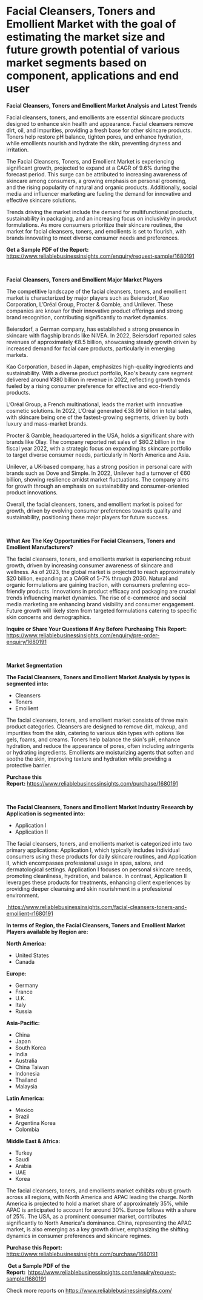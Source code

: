 <p><h1>Facial Cleansers, Toners and Emollient Market with the goal of estimating the market size and future growth potential of various market segments based on component, applications and end user</h1></p><p><strong>Facial Cleansers, Toners and Emollient Market Analysis and Latest Trends</strong></p>
<p><p>Facial cleansers, toners, and emollients are essential skincare products designed to enhance skin health and appearance. Facial cleansers remove dirt, oil, and impurities, providing a fresh base for other skincare products. Toners help restore pH balance, tighten pores, and enhance hydration, while emollients nourish and hydrate the skin, preventing dryness and irritation.</p><p>The Facial Cleansers, Toners, and Emollient Market is experiencing significant growth, projected to expand at a CAGR of 9.6% during the forecast period. This surge can be attributed to increasing awareness of skincare among consumers, a growing emphasis on personal grooming, and the rising popularity of natural and organic products. Additionally, social media and influencer marketing are fueling the demand for innovative and effective skincare solutions.</p><p>Trends driving the market include the demand for multifunctional products, sustainability in packaging, and an increasing focus on inclusivity in product formulations. As more consumers prioritize their skincare routines, the market for facial cleansers, toners, and emollients is set to flourish, with brands innovating to meet diverse consumer needs and preferences.</p></p>
<p><strong>Get a Sample PDF of the Report:&nbsp;</strong> <a href="https://www.reliablebusinessinsights.com/enquiry/request-sample/1680191?utm_campaign=1674&utm_medium=2&utm_source=Github&utm_content=ia&utm_term=28122024&utm_id=facial-cleansers-toners-and-emollient">https://www.reliablebusinessinsights.com/enquiry/request-sample/1680191</a></p>
<p>&nbsp;</p>
<p><strong>Facial Cleansers, Toners and Emollient Major Market Players</strong></p>
<p><p>The competitive landscape of the facial cleansers, toners, and emollient market is characterized by major players such as Beiersdorf, Kao Corporation, L’Oréal Group, Procter & Gamble, and Unilever. These companies are known for their innovative product offerings and strong brand recognition, contributing significantly to market dynamics.</p><p>Beiersdorf, a German company, has established a strong presence in skincare with flagship brands like NIVEA. In 2022, Beiersdorf reported sales revenues of approximately €8.5 billion, showcasing steady growth driven by increased demand for facial care products, particularly in emerging markets.</p><p>Kao Corporation, based in Japan, emphasizes high-quality ingredients and sustainability. With a diverse product portfolio, Kao's beauty care segment delivered around ¥380 billion in revenue in 2022, reflecting growth trends fueled by a rising consumer preference for effective and eco-friendly products.</p><p>L’Oréal Group, a French multinational, leads the market with innovative cosmetic solutions. In 2022, L’Oréal generated €38.99 billion in total sales, with skincare being one of the fastest-growing segments, driven by both luxury and mass-market brands.</p><p>Procter & Gamble, headquartered in the USA, holds a significant share with brands like Olay. The company reported net sales of $80.2 billion in the fiscal year 2022, with a strategic focus on expanding its skincare portfolio to target diverse consumer needs, particularly in North America and Asia.</p><p>Unilever, a UK-based company, has a strong position in personal care with brands such as Dove and Simple. In 2022, Unilever had a turnover of €60 billion, showing resilience amidst market fluctuations. The company aims for growth through an emphasis on sustainability and consumer-oriented product innovations.</p><p>Overall, the facial cleansers, toners, and emollient market is poised for growth, driven by evolving consumer preferences towards quality and sustainability, positioning these major players for future success.</p></p>
<p>&nbsp;</p>
<p><strong>What Are The Key Opportunities For Facial Cleansers, Toners and Emollient Manufacturers?</strong></p>
<p><p>The facial cleansers, toners, and emollients market is experiencing robust growth, driven by increasing consumer awareness of skincare and wellness. As of 2023, the global market is projected to reach approximately $20 billion, expanding at a CAGR of 5-7% through 2030. Natural and organic formulations are gaining traction, with consumers preferring eco-friendly products. Innovations in product efficacy and packaging are crucial trends influencing market dynamics. The rise of e-commerce and social media marketing are enhancing brand visibility and consumer engagement. Future growth will likely stem from targeted formulations catering to specific skin concerns and demographics.</p></p>
<p><strong>Inquire or Share Your Questions If Any Before Purchasing This Report:</strong> <a href="https://www.reliablebusinessinsights.com/enquiry/pre-order-enquiry/1680191?utm_campaign=1674&utm_medium=2&utm_source=Github&utm_content=ia&utm_term=28122024&utm_id=facial-cleansers-toners-and-emollient">https://www.reliablebusinessinsights.com/enquiry/pre-order-enquiry/1680191</a></p>
<p>&nbsp;</p>
<p><strong>Market Segmentation</strong></p>
<p><strong>The Facial Cleansers, Toners and Emollient Market Analysis by types is segmented into:</strong></p>
<p><ul><li>Cleansers</li><li>Toners</li><li>Emollient</li></ul></p>
<p><p>The facial cleansers, toners, and emollient market consists of three main product categories. Cleansers are designed to remove dirt, makeup, and impurities from the skin, catering to various skin types with options like gels, foams, and creams. Toners help balance the skin's pH, enhance hydration, and reduce the appearance of pores, often including astringents or hydrating ingredients. Emollients are moisturizing agents that soften and soothe the skin, improving texture and hydration while providing a protective barrier.</p></p>
<p><strong>Purchase this Report:&nbsp;</strong><a href="https://www.reliablebusinessinsights.com/purchase/1680191?utm_campaign=1674&utm_medium=2&utm_source=Github&utm_content=ia&utm_term=28122024&utm_id=facial-cleansers-toners-and-emollient">https://www.reliablebusinessinsights.com/purchase/1680191</a></p>
<p>&nbsp;</p>
<p><strong>The Facial Cleansers, Toners and Emollient Market Industry Research by Application is segmented into:</strong></p>
<p><ul><li>Application I</li><li>Application II</li></ul></p>
<p><p>The facial cleansers, toners, and emollients market is categorized into two primary applications: Application I, which typically includes individual consumers using these products for daily skincare routines, and Application II, which encompasses professional usage in spas, salons, and dermatological settings. Application I focuses on personal skincare needs, promoting cleanliness, hydration, and balance. In contrast, Application II leverages these products for treatments, enhancing client experiences by providing deeper cleansing and skin nourishment in a professional environment.</p></p>
<p><a href="https://www.reliablebusinessinsights.com/facial-cleansers-toners-and-emollient-r1680191?utm_campaign=1674&utm_medium=2&utm_source=Github&utm_content=ia&utm_term=28122024&utm_id=facial-cleansers-toners-and-emollient">&nbsp;https://www.reliablebusinessinsights.com/facial-cleansers-toners-and-emollient-r1680191</a></p>
<p><strong>In terms of Region, the Facial Cleansers, Toners and Emollient Market Players available by Region are:</strong></p>
<p>
    <p> <strong> North America: </strong>
        <ul>
            <li>United States</li>
            <li>Canada</li>
        </ul>
        </p> 
    <p> <strong> Europe: </strong>
        <ul>
            <li>Germany</li>
            <li>France</li>
            <li>U.K.</li>
            <li>Italy</li>
            <li>Russia</li>
        </ul>
        </p> 
    <p> <strong> Asia-Pacific: </strong>
        <ul>
            <li>China</li>
            <li>Japan</li>
            <li>South Korea</li>
            <li>India</li>
            <li>Australia</li>
            <li>China Taiwan</li>
            <li>Indonesia</li>
            <li>Thailand</li>
            <li>Malaysia</li>
        </ul>
        </p> 
    <p> <strong> Latin America: </strong>
        <ul>
            <li>Mexico</li>
            <li>Brazil</li>
            <li>Argentina Korea</li>
            <li>Colombia</li>
        </ul>
        </p> 
    <p> <strong> Middle East & Africa: </strong>
        <ul>
            <li>Turkey</li>
            <li>Saudi</li>
            <li>Arabia</li>
            <li>UAE</li>
            <li>Korea</li>
        </ul>
    </p>
    </p>
<p><p>The facial cleansers, toners, and emollients market exhibits robust growth across all regions, with North America and APAC leading the charge. North America is projected to hold a market share of approximately 35%, while APAC is anticipated to account for around 30%. Europe follows with a share of 25%. The USA, as a prominent consumer market, contributes significantly to North America's dominance. China, representing the APAC market, is also emerging as a key growth driver, emphasizing the shifting dynamics in consumer preferences and skincare regimes.</p></p>
<p><strong>Purchase this Report: </strong><a href="https://www.reliablebusinessinsights.com/purchase/1680191?utm_campaign=1674&utm_medium=2&utm_source=Github&utm_content=ia&utm_term=28122024&utm_id=facial-cleansers-toners-and-emollient">https://www.reliablebusinessinsights.com/purchase/1680191</a></p>
<p>&nbsp;<strong>Get a Sample PDF of the Report:&nbsp;&nbsp;</strong><a href="https://www.reliablebusinessinsights.com/enquiry/request-sample/1680191?utm_campaign=1674&utm_medium=2&utm_source=Github&utm_content=ia&utm_term=28122024&utm_id=facial-cleansers-toners-and-emollient">https://www.reliablebusinessinsights.com/enquiry/request-sample/1680191</a></p>
<p><strong></strong></p>
<p>Check more reports on <a href="https://www.reliablebusinessinsights.com/?utm_campaign=1674&utm_medium=2&utm_source=Github&utm_content=ia&utm_term=28122024&utm_id=facial-cleansers-toners-and-emollient">https://www.reliablebusinessinsights.com/</a></p>
